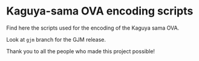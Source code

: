 # Kaguya-sama OVA encoding scripts
Find here the scripts used for the encoding of the Kaguya sama OVA.

Look at `gjm` branch for the GJM release.

Thank you to all the people who made this project possible!

